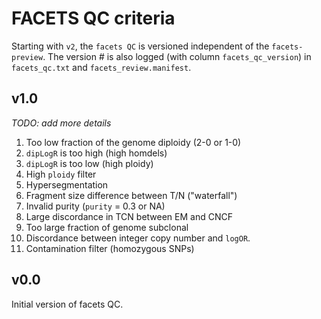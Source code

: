 # FACETS QC criteria

Starting with `v2`, the `facets QC` is versioned independent of the `facets-preview`. The version \# is also logged \(with column `facets_qc_version`\) in `facets_qc.txt` and `facets_review.manifest`.

## v1.0 

_TODO: add more details_

1. Too low fraction of the genome diploidy \(2-0 or 1-0\)
2. `dipLogR` is too high \(high homdels\)
3. `dipLogR` is too low \(high ploidy\)
4. High `ploidy` filter
5. Hypersegmentation
6. Fragment size difference between T/N \("waterfall"\)
7. Invalid purity \(`purity` = 0.3 or NA\)
8. Large discordance in TCN between EM and CNCF
9. Too large fraction of genome subclonal
10. Discordance between integer copy number and `logOR`.
11. Contamination filter \(homozygous SNPs\)

## v0.0

Initial version of facets QC. 

